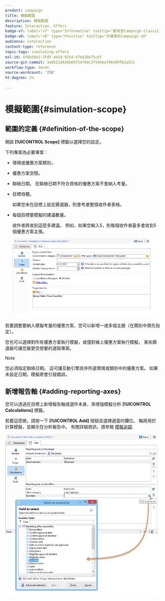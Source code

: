 ```yaml
---
product: campaign
title: 模擬範圍
description: 模擬範圍
feature: Interaction, Offers
badge-v7: label="v7" type="Informative" tooltip="套用至Campaign Classic v7"
badge-v8: label="v8" type="Positive" tooltip="亦適用於Campaign v8"
audience: interaction
content-type: reference
topic-tags: simulating-offers
exl-id: 4f6b3de2-3fdf-441d-925d-476e20e75c6f
source-git-commit: 3a9b21d626b60754789c3f594ba798309f62a553
workflow-type: tm+mt
source-wordcount: '250'
ht-degree: 2%

---
```


# 模擬範圍{#simulation-scope}



## 範圍的定義 {#definition-of-the-scope}

開啟 **[!UICONTROL Scope]** 標籤以選擇您的設定。

下列專案為必要專案：

* 環境或優惠方案類別。
* 優惠方案空間。
* 聯絡日期。 在聯絡日期不符合資格的優惠方案不會納入考量。
* 目標母體。

  如果您未在目標上設定篩選器，則會考慮整個收件者表格。

* 每個目標要模擬的建議數量。

  收件者將收到這麼多建議。 例如，如果您輸入5，則每個收件者最多會收到5個優惠方案主張。

  ![](assets/offer_simulation_009.png)

若要調整要納入模擬考量的優惠方案，您可以新增一或多個主題（在類別中預先指定）。

您也可以選擇對所有優惠方案執行模擬，或僅對線上優惠方案執行模擬。 某些篩選器可讓您變更您想要的選取專案。

>[!NOTE]
>
>您必須指定聯絡日期。 這可讓互動引擎排序所選環境或類別中的優惠方案。 如果未設定日期，模擬將會引發錯誤。

## 新增報告軸 {#adding-reporting-axes}

您可以透過在目標上新增報告軸或選件本身，來增強模擬分析 **[!UICONTROL Calculations]** 標籤。

若要這麼做，請按一下 **[!UICONTROL Add]** 按鈕並選擇適當的欄位。 軸將用於計算模擬，並顯示在分析報告中。 有關詳細資訊，請參閱 [模擬追蹤](../../interaction/using/simulation-tracking.md).

![](assets/offer_simulation_011.png)
